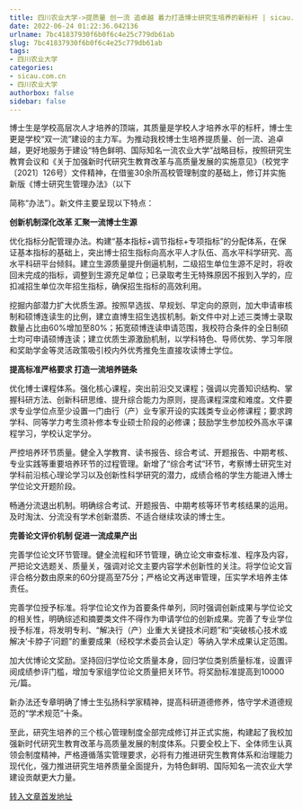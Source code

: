 ```yaml
---
title: 四川农业大学->提质量 创一流 追卓越 着力打造博士研究生培养的新标杆 | sicau.com.cn
date: 2022-06-24 01:22:36.042136
urlname: 7bc41837930f6b0f6c4e25c779db61ab
slug: 7bc41837930f6b0f6c4e25c779db61ab
tags: 
- 四川农业大学
categories:
- sicau.com.cn
- 四川农业大学
authorbox: false
sidebar: false
---
```

博士生是学校高层次人才培养的顶端，其质量是学校人才培养水平的标杆，博士生更是学校“双一流”建设的主力军。为推动我校博士生培养提质量、创一流、追卓越，更好地服务于建设“特色鲜明、国际知名一流农业大学”战略目标，按照研究生教育会议和《关于加强新时代研究生教育改革与高质量发展的实施意见》（校党字〔2021〕126号）文件精神，在借鉴30余所高校管理制度的基础上，修订并实施新版《博士研究生管理办法》（以下
<!--more-->
简称“办法”）。新文件主要呈现以下特点：

**创新机制深化改革 汇聚一流博士生源**

优化指标分配管理办法。构建“基本指标+调节指标+专项指标”的分配体系，在保证基本指标的基础上，突出博士招生指标向高水平人才队伍、高水平科学研究、高水平科研平台倾斜。建立生源质量提升倒逼机制，二级招生单位生源不足时，将收回未完成的指标，调整到生源充足单位；已录取考生无特殊原因不报到入学的，应扣减招生单位次年招生指标，确保招生指标的高效利用。

挖掘内部潜力扩大优质生源。按照早选拔、早规划、早定向的原则，加大申请审核制和硕博连读生的比例，建立直博生招生选拔机制。新文件中对上述三类博士录取数量占比由60%增加至80%；拓宽硕博连读申请范围，我校符合条件的全日制硕士均可申请硕博连读；建立优质生源激励机制，以学科特色、导师优势、学习年限和奖助学金等灵活政策吸引校内外优秀推免生直接攻读博士学位。

**提高标准严格要求 打造一流培养链条**

优化博士课程体系。强化核心课程，突出前沿交叉课程；强调以完善知识结构、掌握科研方法、创新科研思维、提升综合能力为原则，提高课程深度和难度。文件要求专业学位点至少设置一门由行（产）业专家开设的实践类专业必修课程；要求跨学科、同等学力考生须补修本专业硕士阶段的必修课；鼓励学生参加校外高水平课程学习，学校认定学分。

严控培养环节质量。健全入学教育、读书报告、综合考试、开题报告、中期考核、专业实践等重要培养环节的过程管理。新增了“综合考试”环节，考察博士研究生对学科前沿核心理论学习以及创新性科学研究的潜力，成绩合格的学生方能进入博士学位论文开题阶段。

畅通分流退出机制。明确综合考试、开题报告、中期考核等环节考核结果的运用。及时淘汰、分流没有学术创新潜质、不适合继续攻读的博士生。

**完善论文评价机制 促进一流成果产出**

完善学位论文环节管理。健全流程和环节管理，确立论文审查标准、程序及内容，严把论文选题关、质量关，强调对论文主要内容学术创新性的关注。将学位论文盲评合格分数由原来的60分提高至75分；严格论文再送审管理，压实学术培养主体责任。

完善学位授予标准。将学位论文作为首要条件单列，同时强调创新成果与学位论文的相关性，明确综述和摘要类文件不得作为申请学位的创新成果。完善了专业学位授予标准，将发明专利、“解决行（产）业重大关键技术问题”和“突破核心技术或解决‘卡脖子’问题”的重要成果（经校学术委员会认定）等纳入学术成果认定范围。

加大优博论文奖励。坚持回归学位论文质量本身，回归学位类别质量标准，设置评阅成绩参评门槛，增加专家组学位论文质量把关环节。将奖励标准提高到10000元/篇。

新办法还专章明确了博士生弘扬科学家精神，提高科研道德修养，恪守学术道德规范的“学术规范”十条。

至此，研究生培养的三个核心管理制度全部完成修订并正式实施，构建起了我校加强新时代研究生教育改革与高质量发展的制度体系。只要全校上下、全体师生认真领会制度精神，严格遵循落实管理要求，必将有力推进研究生教育体系和治理能力现代化，强力推进研究生培养质量全面提升，为特色鲜明、国际知名一流农业大学建设贡献更大力量。



[转入文章首发地址](https://news.sicau.edu.cn/info/1135/68525.htm)